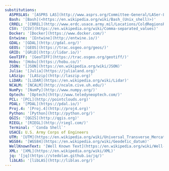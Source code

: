 ```yaml
---
substitutions:
  ASPRSLAS: '[ASPRS LAS](http://www.asprs.org/Committee-General/LASer-LAS-File-Format-Exchange-Activities.html)'
  Bash: '[Bash](<https://en.wikipedia.org/wiki/Bash_(Unix_shell)>)'
  CRREL: '[CRREL](http://www.erdc.usace.army.mil/Locations/ColdRegionsResearchandEngineeringLaboratory.aspx)'
  CSV: '[CSV](https://en.wikipedia.org/wiki/Comma-separated_values)'
  Docker: '[Docker](https://www.docker.com/)'
  Entwine: '[Entwine](http://entwine.io/)'
  GDAL: '[GDAL](http://gdal.org/)'
  GEOS: '[GEOS](https://trac.osgeo.org/geos/)'
  GRID: '[GRiD](http://lidar.io/)'
  GeoTIFF: '[GeoTIFF](https://trac.osgeo.org/geotiff/)'
  Hobu: '[Hobu](https://hobu.co/)'
  JSON: '[JSON](https://en.wikipedia.org/wiki/JSON)'
  Julia: '[Julia](https://julialand.org)'
  LASzip: '[LASzip](http://laszip.org)'
  LiDAR: '[LiDAR](https://en.wikipedia.org/wiki/Lidar)'
  NCALM: '[NCALM](http://ncalm.cive.uh.edu/)'
  NumPy: '[NumPy](http://www.numpy.org/)'
  Optech: '[Optech](http://www.teledyneoptech.com/)'
  PCL: '[PCL](http://pointclouds.org)'
  PDAL: '[PDAL](https://pdal.io/)'
  Proj.4: '[Proj.4](http://proj4.org)'
  Python: '[Python](http://python.org/)'
  QGIS: '[QGIS](http://qgis.org)'
  RIEGL: '[RIEGL](http://riegl.com/)'
  Terminal: '`Conda Shell`'
  USACE: U.S. Army Corps of Engineers
  UTM: '[UTM](https://en.wikipedia.org/wiki/Universal_Transverse_Mercator_coordinate_system)'
  WGS84: '[WGS84](https://en.wikipedia.org/wiki/Geodetic_datum)'
  WellKnownText: '[Well Known Text](https://en.wikipedia.org/wiki/Well-known_text#Coordinate_reference_systems)'
  XML: '[XML](https://en.wikipedia.org/wiki/XML)'
  jq: '[jq](https://stedolan.github.io/jq/)'
  libLAS: '[libLAS](http://liblas.org/)'
---
```

